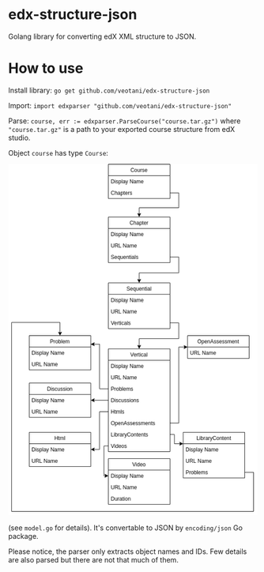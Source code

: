 # edx-structure-json
Golang library for converting edX XML structure to JSON.

# How to use
Install library: `go get github.com/veotani/edx-structure-json`

Import: `import edxparser "github.com/veotani/edx-structure-json"`

Parse: `course, err := edxparser.ParseCourse("course.tar.gz")` where `"course.tar.gz"` is a path to your exported 
course structure from edX studio.

Object `course` has type `Course`: 

![](https://github.com/veotani/edx-structure-json/blob/master/Course%20schema.png)


(see `model.go` for details). It's convertable to JSON by `encoding/json` Go package. 

Please notice, the parser only extracts object names and IDs. Few details are also parsed but there are not that much of them.
